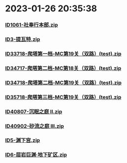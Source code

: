 # 2023-01-26 20:35:38

### [ID1061-社奉行本部.zip](https://raw.githubusercontent.com/Sam5440/Genshin_Impact_Teleport_Files/main/AutoGeneratePoint/Points%28Raw%29%5Bcn-en-ru%5D/zh-cn/Item/ID1061-%E7%A4%BE%E5%A5%89%E8%A1%8C%E6%9C%AC%E9%83%A8.zip)

### [ID3-提瓦特.zip](https://raw.githubusercontent.com/Sam5440/Genshin_Impact_Teleport_Files/main/AutoGeneratePoint/Points%28Raw%29%5Bcn-en-ru%5D/zh-cn/Item/ID3-%E6%8F%90%E7%93%A6%E7%89%B9.zip)

### [ID33718-爬塔第一档-MC第19关（双路）(test).zip](https://raw.githubusercontent.com/Sam5440/Genshin_Impact_Teleport_Files/main/AutoGeneratePoint/Points%28Raw%29%5Bcn-en-ru%5D/zh-cn/Item/ID33718-%E7%88%AC%E5%A1%94%E7%AC%AC%E4%B8%80%E6%A1%A3-MC%E7%AC%AC19%E5%85%B3%EF%BC%88%E5%8F%8C%E8%B7%AF%EF%BC%89%28test%29.zip)

### [ID34717-爬塔第二档-MC第18关（双路）(test).zip](https://raw.githubusercontent.com/Sam5440/Genshin_Impact_Teleport_Files/main/AutoGeneratePoint/Points%28Raw%29%5Bcn-en-ru%5D/zh-cn/Item/ID34717-%E7%88%AC%E5%A1%94%E7%AC%AC%E4%BA%8C%E6%A1%A3-MC%E7%AC%AC18%E5%85%B3%EF%BC%88%E5%8F%8C%E8%B7%AF%EF%BC%89%28test%29.zip)

### [ID34718-爬塔第二档-MC第19关（双路）(test).zip](https://raw.githubusercontent.com/Sam5440/Genshin_Impact_Teleport_Files/main/AutoGeneratePoint/Points%28Raw%29%5Bcn-en-ru%5D/zh-cn/Item/ID34718-%E7%88%AC%E5%A1%94%E7%AC%AC%E4%BA%8C%E6%A1%A3-MC%E7%AC%AC19%E5%85%B3%EF%BC%88%E5%8F%8C%E8%B7%AF%EF%BC%89%28test%29.zip)

### [ID35718-爬塔第三档-MC第19关（双路）(test).zip](https://raw.githubusercontent.com/Sam5440/Genshin_Impact_Teleport_Files/main/AutoGeneratePoint/Points%28Raw%29%5Bcn-en-ru%5D/zh-cn/Item/ID35718-%E7%88%AC%E5%A1%94%E7%AC%AC%E4%B8%89%E6%A1%A3-MC%E7%AC%AC19%E5%85%B3%EF%BC%88%E5%8F%8C%E8%B7%AF%EF%BC%89%28test%29.zip)

### [ID40807-沉眠之庭 II.zip](https://raw.githubusercontent.com/Sam5440/Genshin_Impact_Teleport_Files/main/AutoGeneratePoint/Points%28Raw%29%5Bcn-en-ru%5D/zh-cn/Item/ID40807-%E6%B2%89%E7%9C%A0%E4%B9%8B%E5%BA%AD%20II.zip)

### [ID40902-砂流之庭 III.zip](https://raw.githubusercontent.com/Sam5440/Genshin_Impact_Teleport_Files/main/AutoGeneratePoint/Points%28Raw%29%5Bcn-en-ru%5D/zh-cn/Item/ID40902-%E7%A0%82%E6%B5%81%E4%B9%8B%E5%BA%AD%20III.zip)

### [ID5-渊下宫.zip](https://raw.githubusercontent.com/Sam5440/Genshin_Impact_Teleport_Files/main/AutoGeneratePoint/Points%28Raw%29%5Bcn-en-ru%5D/zh-cn/Item/ID5-%E6%B8%8A%E4%B8%8B%E5%AE%AB.zip)

### [ID6-层岩巨渊·地下矿区.zip](https://raw.githubusercontent.com/Sam5440/Genshin_Impact_Teleport_Files/main/AutoGeneratePoint/Points%28Raw%29%5Bcn-en-ru%5D/zh-cn/Item/ID6-%E5%B1%82%E5%B2%A9%E5%B7%A8%E6%B8%8A%C2%B7%E5%9C%B0%E4%B8%8B%E7%9F%BF%E5%8C%BA.zip)

